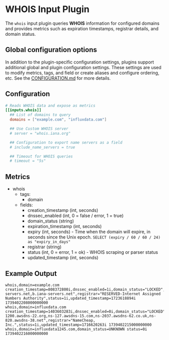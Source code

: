 # WHOIS Input Plugin

The `whois` input plugin queries **WHOIS** information for configured
domains and provides metrics such as expiration timestamps, registrar
details, and domain status.

## Global configuration options <!-- @/docs/includes/plugin_config.md -->

In addition to the plugin-specific configuration settings, plugins support
additional global and plugin configuration settings. These settings are used to
modify metrics, tags, and field or create aliases and configure ordering, etc.
See the [CONFIGURATION.md][CONFIGURATION.md] for more details.

[CONFIGURATION.md]: ../../../docs/CONFIGURATION.md#plugins

## Configuration

```toml @sample.conf
# Reads WHOIS data and expose as metrics
[[inputs.whois]]
  ## List of domains to query
  domains = ["example.com", "influxdata.com"]

  ## Use Custom WHOIS server
  # server = "whois.iana.org"

  ## Configuration to export name servers as a field
  # include_name_servers = true

  ## Timeout for WHOIS queries
  # timeout = "5s"
```

## Metrics

- whois
  - tags:
    - domain
  - fields:
    - creation_timestamp (int, seconds)
    - dnssec_enabled (int, 0 = false / error, 1 = true)
    - domain_status (string)
    - expiration_timestamp (int, seconds)
    - expiry (int, seconds) - Time when the domain will expire, in seconds
      since the Unix epoch. `SELECT (expiry / 60 / 60 / 24) as "expiry_in_days"`
    - registrar (string)
    - status (int, 0 = error, 1 = ok) - WHOIS scraping or parser status
    - updated_timestamp (int, seconds)

## Example Output

```text
whois,domain=example.com creation_timestamp=808372800i,dnssec_enabled=1i,domain_status="LOCKED",expiration_timestamp=1755057600i,expiry=15655393i,name_servers="a.iana-servers.net,b.iana-servers.net",registrar="RESERVED-Internet Assigned Numbers Authority",status=1i,updated_timestamp=1723618894i 1739402208000000000
whois,domain=influxdata.com creation_timestamp=1403603283i,dnssec_enabled=0i,domain_status="LOCKED",expiration_timestamp=1750758483i,expiry=11356276i,name_servers="ns-1200.awsdns-22.org,ns-127.awsdns-15.com,ns-2037.awsdns-62.co.uk,ns-820.awsdns-38.net",registrar="NameCheap, Inc.",status=1i,updated_timestamp=1716620263i 1739402215000000000
whois,domain=influxdata1245.com,domain_status=UNKNOWN status=0i 1739402216000000000
```
